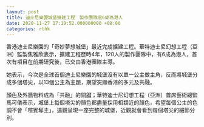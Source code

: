 ```yaml
---
layout: post
title: 迪士尼樂園城堡擴建工程　製作團隊逾6成為港人
date: 2020-11-27 17:19:52.000000000 +08:00
categories: rthk
---
```


香港迪士尼樂園的「奇妙夢想城堡」最近完成擴建工程。華特迪士尼幻想工程（亞洲）監製焦雅欣表示，擴建工程歷時4年，120人的製作團隊中，有6成為港人，首次有項目在前期研究後，已交由香港團隊主導。

她表示，今次是全球首個迪士尼樂園的城堡沒有以單一公主做主角，反而將城堡分成多個塔尖，以13個公主為主題，期望突顯香港的多元及共融。

顏色及外牆物料成為「共融」的關鍵；華特迪士尼幻想工程（亞洲）首席藝術總監馬可儀表示，城堡上每個塔尖的顏色都盡量採用相類近的顏色，希望每個公主的色調不會「喧賓奪主」，遠觀呈現一座完整的城堡，近觀就會看到每個塔尖的細節分別。
